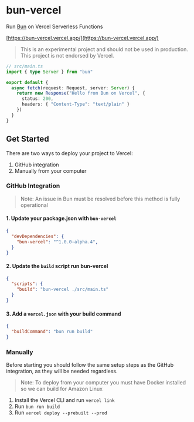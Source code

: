 # bun-vercel

Run [Bun](https://bun.sh) on Vercel Serverless Functions

[https://bun-vercel.vercel.app/](https://bun-vercel.vercel.app/)

> This is an experimental project and should not be used in production. This project is not endorsed by Vercel.

```typescript
// src/main.ts
import { type Server } from "bun"

export default {
  async fetch(request: Request, server: Server) {
    return new Response("Hello from Bun on Vercel", {
      status: 200,
      headers: { "Content-Type": "text/plain" }
    })
  }
}
```

## Get Started

There are two ways to deploy your project to Vercel:

1. GitHub integration
2. Manually from your computer

### GitHub Integration

> Note: An issue in Bun must be resolved before this method is fully operational

#### 1. Update your package.json with `bun-vercel`

```json
{
  "devDependencies": {
    "bun-vercel": "^1.0.0-alpha.4",
  }
}
```

#### 2. Update the `build` script run bun-vercel

```json
{
  "scripts": {
    "build": "bun-vercel ./src/main.ts"
  }
}
```

#### 3. Add a `vercel.json` with your build command

```json
{
  "buildCommand": "bun run build"
}
```

### Manually

Before starting you should follow the same setup steps as the GitHub integration, as they will be needed regardless.

> Note: To deploy from your computer you must have Docker installed so we can build for Amazon Linux

1. Install the Vercel CLI and run `vercel link`
2. Run `bun run build`
3. Run `vercel deploy --prebuilt --prod`
